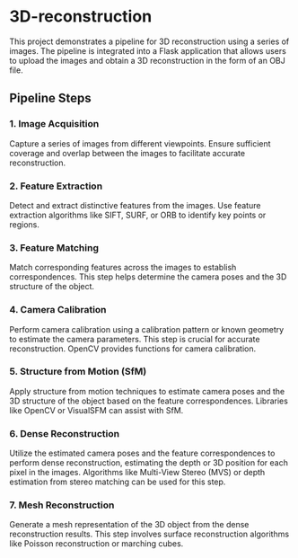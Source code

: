 # 3D-reconstruction

This project demonstrates a pipeline for 3D reconstruction using a series of images. The pipeline is integrated into a Flask application that allows users to upload the images and obtain a 3D reconstruction in the form of an OBJ file.

## Pipeline Steps

### 1. Image Acquisition
Capture a series of images from different viewpoints. Ensure sufficient coverage and overlap between the images to facilitate accurate reconstruction.

### 2. Feature Extraction
Detect and extract distinctive features from the images. Use feature extraction algorithms like SIFT, SURF, or ORB to identify key points or regions.

### 3. Feature Matching
Match corresponding features across the images to establish correspondences. This step helps determine the camera poses and the 3D structure of the object.

### 4. Camera Calibration
Perform camera calibration using a calibration pattern or known geometry to estimate the camera parameters. This step is crucial for accurate reconstruction. OpenCV provides functions for camera calibration.

### 5. Structure from Motion (SfM)
Apply structure from motion techniques to estimate camera poses and the 3D structure of the object based on the feature correspondences. Libraries like OpenCV or VisualSFM can assist with SfM.

### 6. Dense Reconstruction
Utilize the estimated camera poses and the feature correspondences to perform dense reconstruction, estimating the depth or 3D position for each pixel in the images. Algorithms like Multi-View Stereo (MVS) or depth estimation from stereo matching can be used for this step.

### 7. Mesh Reconstruction
Generate a mesh representation of the 3D object from the dense reconstruction results. This step involves surface reconstruction algorithms like Poisson reconstruction or marching cubes.



